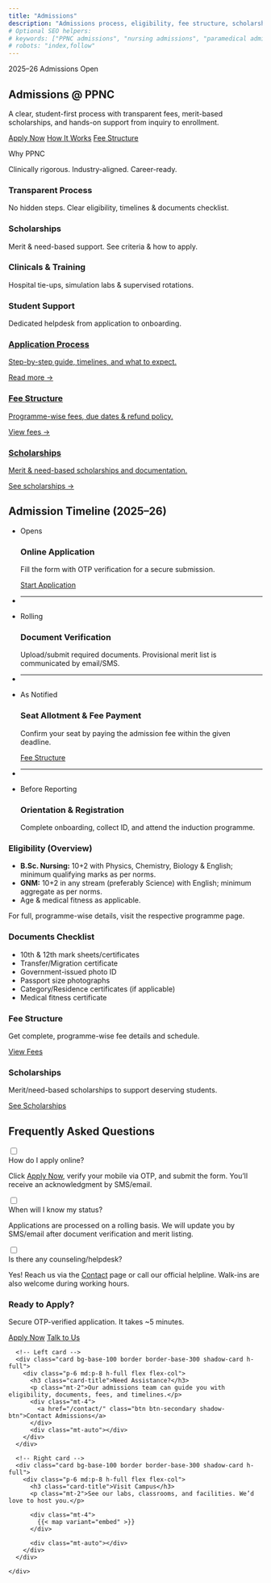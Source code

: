 ```yaml
---
title: "Admissions"
description: "Admissions process, eligibility, fee structure, scholarships, key dates and application links for Pranav Paramedical & Nursing College."
# Optional SEO helpers:
# keywords: ["PPNC admissions", "nursing admissions", "paramedical admissions", "B.Sc. Nursing admissions", "GNM admissions"]
# robots: "index,follow"
---
```


<!-- HERO -->
<section class="relative overflow-hidden">
  <div class="mx-auto max-w-7xl px-6 pt-8 pb-16 sm:pt-12 sm:pb-20">
    <div class="grid grid-cols-1 md:grid-cols-2 gap-8 items-center">
      <div>
        <span class="inline-flex items-center rounded-full px-3 py-1 text-xs font-medium bg-base-200 text-primary mb-4 shadow-card">2025–26 Admissions Open</span>
        <h1 class="text-4xl md:text-5xl font-extrabold text-primary leading-tight">Admissions @ PPNC</h1>
        <p class="mt-4 text-lg text-gray-600">
          A clear, student-first process with transparent fees, merit-based scholarships, and hands-on support from inquiry to enrollment.
        </p>
        <div class="mt-6 flex flex-wrap gap-3">
          <a href="/admissions/apply/" class="btn btn-primary btn-lg shadow-btn">Apply Now</a>
          <a href="/admissions/application-process/" class="btn btn-secondary btn-lg shadow-btn">How It Works</a>
          <a href="/admissions/fee-structure/" class="btn btn-ghost">Fee Structure</a>
        </div>
      </div>
      <div class="relative">
        <div class="aspect-[4/3] w-full rounded-3xl bg-gradient-to-br from-accent/30 via-primary/10 to-secondary/20 shadow-soft border border-base-300 flex items-center justify-center">
          <div class="text-center p-8">
            <p class="text-sm uppercase tracking-widest text-gray-500 mb-3">Why PPNC</p>
            <p class="text-2xl font-semibold text-neutral">Clinically rigorous. Industry-aligned. Career-ready.</p>
          </div>
        </div>
      </div>
    </div>
  </div>
</section>

<!-- HIGHLIGHTS -->
<section class="py-10 bg-base-100">
  <div class="mx-auto max-w-7xl px-6">
    <div class="grid grid-cols-1 md:grid-cols-4 gap-6">
      <div class="card bg-base-100 shadow-card border border-base-300">
        <div class="p-6 md:p-8">
          <h3 class="card-title text-primary">Transparent Process</h3>
          <p>No hidden steps. Clear eligibility, timelines & documents checklist.</p>
        </div>
      </div>
      <div class="card bg-base-100 shadow-card border border-base-300">
        <div class="p-6 md:p-8">
          <h3 class="card-title text-primary">Scholarships</h3>
          <p>Merit & need-based support. See criteria & how to apply.</p>
        </div>
      </div>
      <div class="card bg-base-100 shadow-card border border-base-300">
        <div class="p-6 md:p-8">
          <h3 class="card-title text-primary">Clinicals & Training</h3>
          <p>Hospital tie-ups, simulation labs & supervised rotations.</p>
        </div>
      </div>
      <div class="card bg-base-100 shadow-card border border-base-300">
        <div class="p-6 md:p-8">
          <h3 class="card-title text-primary">Student Support</h3>
          <p>Dedicated helpdesk from application to onboarding.</p>
        </div>
      </div>
    </div>
  </div>
</section>

<!-- QUICK LINKS -->
<section class="py-8 bg-base-200/60">
  <div class="mx-auto max-w-7xl px-6">
    <div class="grid grid-cols-1 lg:grid-cols-3 gap-6">
      <a href="/admissions/application-process/" class="card bg-base-100 hover:shadow-lg transition-shadow border border-base-300">
        <div class="p-6 md:p-8">
          <h3 class="card-title">Application Process</h3>
          <p>Step-by-step guide, timelines, and what to expect.</p>
          <span class="link link-primary">Read more →</span>
        </div>
      </a>
      <a href="/admissions/fee-structure/" class="card bg-base-100 hover:shadow-lg transition-shadow border border-base-300">
        <div class="p-6 md:p-8">
          <h3 class="card-title">Fee Structure</h3>
          <p>Programme-wise fees, due dates & refund policy.</p>
          <span class="link link-primary">View fees →</span>
        </div>
      </a>
      <a href="/admissions/scholarships/" class="card bg-base-100 hover:shadow-lg transition-shadow border border-base-300">
        <div class="p-6 md:p-8">
          <h3 class="card-title">Scholarships</h3>
          <p>Merit & need-based scholarships and documentation.</p>
          <span class="link link-primary">See scholarships →</span>
        </div>
      </a>
    </div>
  </div>
</section>

<!-- TIMELINE -->
<section class="py-12 bg-base-100">
  <div class="mx-auto max-w-5xl px-6">
    <h2 class="text-2xl md:text-3xl font-bold text-primary mb-6">Admission Timeline (2025–26)</h2>
    <ul class="timeline timeline-vertical">
      <li>
        <div class="timeline-start text-sm text-gray-500">Opens</div>
        <div class="timeline-middle"><div class="badge badge-primary"></div></div>
        <div class="timeline-end card bg-base-100 border border-base-300 shadow-card">
          <div class="card-body py-4">
            <h3 class="card-title">Online Application</h3>
            <p>Fill the form with OTP verification for a secure submission.</p>
            <a href="/admissions/apply/" class="btn btn-primary shadow-btn">Start Application</a>
          </div>
        </div>
      </li>
      <li><hr/></li>
      <li>
        <div class="timeline-start text-sm text-gray-500">Rolling</div>
        <div class="timeline-middle"><div class="badge badge-secondary"></div></div>
        <div class="timeline-end card bg-base-100 border border-base-300 shadow-card">
          <div class="card-body py-4">
            <h3 class="card-title">Document Verification</h3>
            <p>Upload/submit required documents. Provisional merit list is communicated by email/SMS.</p>
          </div>
        </div>
      </li>
      <li><hr/></li>
      <li>
        <div class="timeline-start text-sm text-gray-500">As Notified</div>
        <div class="timeline-middle"><div class="badge"></div></div>
        <div class="timeline-end card bg-base-100 border border-base-300 shadow-card">
          <div class="card-body py-4">
            <h3 class="card-title">Seat Allotment & Fee Payment</h3>
            <p>Confirm your seat by paying the admission fee within the given deadline.</p>
            <a href="/admissions/fee-structure/" class="link link-primary">Fee Structure</a>
          </div>
        </div>
      </li>
      <li><hr/></li>
      <li>
        <div class="timeline-start text-sm text-gray-500">Before Reporting</div>
        <div class="timeline-middle"><div class="badge badge-accent"></div></div>
        <div class="timeline-end card bg-base-100 border border-base-300 shadow-card">
          <div class="card-body py-4">
            <h3 class="card-title">Orientation & Registration</h3>
            <p>Complete onboarding, collect ID, and attend the induction programme.</p>
          </div>
        </div>
      </li>
    </ul>
  </div>
</section>

<!-- ELIGIBILITY & DOCUMENTS -->
<section class="py-12 bg-base-200/60">
  <div class="mx-auto max-w-6xl px-6">
    <div class="grid md:grid-cols-2 gap-8">
      <div class="card bg-base-100 border border-base-300 shadow-card">
        <div class="p-6 md:p-8">
          <h3 class="card-title">Eligibility (Overview)</h3>
          <ul class="list-disc pl-6 space-y-2">
            <li><strong>B.Sc. Nursing:</strong> 10+2 with Physics, Chemistry, Biology & English; minimum qualifying marks as per norms.</li>
            <li><strong>GNM:</strong> 10+2 in any stream (preferably Science) with English; minimum aggregate as per norms.</li>
            <li>Age & medical fitness as applicable.</li>
          </ul>
          <p class="text-sm text-gray-500 mt-3">For full, programme-wise details, visit the respective programme page.</p>
        </div>
      </div>
      <div class="card bg-base-100 border border-base-300 shadow-card">
        <div class="p-6 md:p-8">
          <h3 class="card-title">Documents Checklist</h3>
          <ul class="list-disc pl-6 space-y-2">
            <li>10th & 12th mark sheets/certificates</li>
            <li>Transfer/Migration certificate</li>
            <li>Government-issued photo ID</li>
            <li>Passport size photographs</li>
            <li>Category/Residence certificates (if applicable)</li>
            <li>Medical fitness certificate</li>
          </ul>
        </div>
      </div>
    </div>
  </div>
</section>

<!-- FEES & SCHOLARSHIPS STRIP -->
<section class="py-10 bg-base-100">
  <div class="mx-auto max-w-7xl px-6">
    <div class="grid md:grid-cols-2 gap-6">
      <div class="card bg-base-100 border border-base-300 shadow-card">
        <div class="p-6 md:p-8">
          <h3 class="card-title">Fee Structure</h3>
          <p>Get complete, programme-wise fee details and schedule.</p>
          <a href="/admissions/fee-structure/" class="btn btn-primary shadow-btn">View Fees</a>
        </div>
      </div>
      <div class="card bg-base-100 border border-base-300 shadow-card">
        <div class="p-6 md:p-8">
          <h3 class="card-title">Scholarships</h3>
          <p>Merit/need-based scholarships to support deserving students.</p>
          <a href="/admissions/scholarships/" class="btn btn-secondary shadow-btn">See Scholarships</a>
        </div>
      </div>
    </div>
  </div>
</section>

<!-- FAQ -->
<section class="py-12 bg-base-200/60">
  <div class="mx-auto max-w-5xl px-6">
    <h2 class="text-2xl md:text-3xl font-bold text-primary mb-6">Frequently Asked Questions</h2>
    <div class="join join-vertical w-full">
      <div class="collapse collapse-arrow join-item border border-base-300 bg-base-100">
        <input type="checkbox" />
        <div class="collapse-title text-lg font-medium">How do I apply online?</div>
        <div class="collapse-content text-gray-700">
          <p>Click <a href="/admissions/apply/" class="link link-primary">Apply Now</a>, verify your mobile via OTP, and submit the form. You’ll receive an acknowledgment by SMS/email.</p>
        </div>
      </div>
      <div class="collapse collapse-arrow join-item border border-base-300 bg-base-100">
        <input type="checkbox" />
        <div class="collapse-title text-lg font-medium">When will I know my status?</div>
        <div class="collapse-content text-gray-700">
          <p>Applications are processed on a rolling basis. We will update you by SMS/email after document verification and merit listing.</p>
        </div>
      </div>
      <div class="collapse collapse-arrow join-item border border-base-300 bg-base-100">
        <input type="checkbox" />
        <div class="collapse-title text-lg font-medium">Is there any counseling/helpdesk?</div>
        <div class="collapse-content text-gray-700">
          <p>Yes! Reach us via the <a href="/contact/" class="link link-primary">Contact</a> page or call our official helpline. Walk-ins are also welcome during working hours.</p>
        </div>
      </div>
    </div>
  </div>
</section>

<!-- CTA -->
<section class="py-16 bg-base-100">
  <div class="mx-auto max-w-7xl px-6">
    <div class="card bg-gradient-to-br from-primary/10 via-accent/10 to-secondary/10 border border-base-300 shadow-card">
      <div class="p-6 md:p-10 flex flex-col md:flex-row md:items-center md:justify-between gap-6">
        <div class="max-w-2xl">
          <h3 class="text-2xl md:text-3xl font-bold text-primary">Ready to Apply?</h3>
          <p class="mt-2 text-gray-700">Secure OTP-verified application. It takes ~5 minutes.</p>
        </div>
        <div class="flex gap-3">
          <a href="/admissions/apply/" class="btn btn-primary btn-lg shadow-btn">Apply Now</a>
          <a href="/contact/" class="btn btn-ghost btn-lg">Talk to Us</a>
        </div>
      </div>
    </div>
  </div>
</section>

<!-- CONTACT STRIP -->
<section class="pb-16 bg-base-100">
  <div class="mx-auto max-w-7xl px-6">
    <div class="grid md:grid-cols-2 gap-6 items-stretch">

      <!-- Left card -->
      <div class="card bg-base-100 border border-base-300 shadow-card h-full">
        <div class="p-6 md:p-8 h-full flex flex-col">
          <h3 class="card-title">Need Assistance?</h3>
          <p class="mt-2">Our admissions team can guide you with eligibility, documents, fees, and timelines.</p>
          <div class="mt-4">
            <a href="/contact/" class="btn btn-secondary shadow-btn">Contact Admissions</a>
          </div>
          <div class="mt-auto"></div>
        </div>
      </div>

      <!-- Right card -->
      <div class="card bg-base-100 border border-base-300 shadow-card h-full">
        <div class="p-6 md:p-8 h-full flex flex-col">
          <h3 class="card-title">Visit Campus</h3>
          <p class="mt-2">See our labs, classrooms, and facilities. We’d love to host you.</p>

          <div class="mt-4">
            {{< map variant="embed" >}}
          </div>

          <div class="mt-auto"></div>
        </div>
      </div>

    </div>

  </div>
</section>
